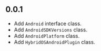 ## 0.0.1

* Add `Android` interface class.
* Add `AndroidSDKVersions` class.
* Add `AndroidPlatform` class.
* Add `HybridOSAndroidPlugin` class.
